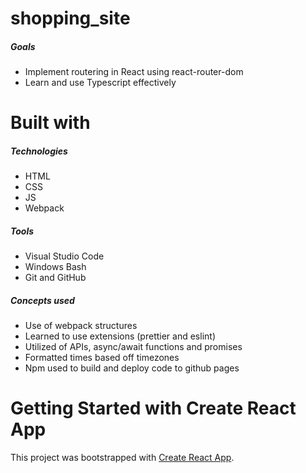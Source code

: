 # shopping_site

##### Goals

- Implement routering in React using react-router-dom
- Learn and use Typescript effectively

# Built with

##### Technologies

- HTML
- CSS
- JS
- Webpack

##### Tools

- Visual Studio Code
- Windows Bash
- Git and GitHub

##### Concepts used

- Use of webpack structures
- Learned to use extensions (prettier and eslint)
- Utilized of APIs, async/await functions and promises
- Formatted times based off timezones
- Npm used to build and deploy code to github pages

# Getting Started with Create React App

This project was bootstrapped with [Create React App](https://github.com/facebook/create-react-app).
